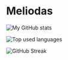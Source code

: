 # Meliodas

![My GitHub stats](https://github-readme-stats.vercel.app/api?username=Meliodas8&hide_border=true&layout=compact&theme=shadow_red)

![Top used languages](https://github-readme-stats.vercel.app/api/top-langs/?username=Meliodas8&hide_border=true&layout=compact&theme=shadow_red)

![GitHub Streak](https://github-readme-streak-stats.herokuapp.com/?user=Meliodas8&theme=shadow_red&hide_border=true)